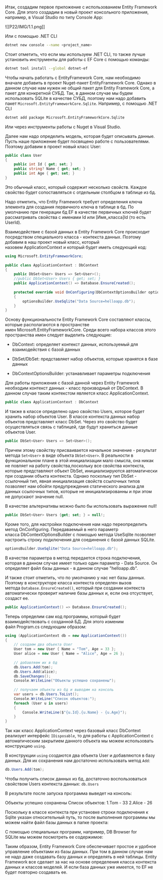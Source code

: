 Итак, создадим первое приложение с использованием Entity Framework Core. Для этого создадим в новый проект консольного приложения, например, в Visual Studio по типу Console App:

![[P22/IMG/1.1.png]]

Или с помощью .NET CLI

```sh
dotnet new console --name <project_name>
```

Стоит отметить, что если мы используем .NET CLI, то также лучше установить инструменты для работы с EF Core с помощью команды:

```sh
dotnet tool install --global dotnet-ef
```

Чтобы начать работать с EntityFramework Core, нам необходимо вначале добавить в проект Nuget-пакет EntityFramework Core. Однако в данном случае нам нужен не общий пакет для Entity Framework Core, а пакет для конкретной СУБД. Так, в данном случае мы будем использовать SQLite в качестве СУБД, поэтому нам надо добавить пакет `Microsoft.EntityFrameworkCore.Sqlite`. Например, с помощью .NET CLI

```sh
dotnet add package Microsoft.EntityFrameworkCore.Sqlite
```

Или через инструменты работы с Nuget в Visual Studio.

Далее нам надо определить модель, которая будет описывать данные. Пусть наше приложение будет посвящено работе с пользователями. Поэтому добавим в проект новый класс User:

```cs
public class User
{
    public int Id { get; set; }
    public string? Name { get; set; }
    public int Age { get; set; }
}
```

Это обычный класс, который содержит несколько свойств. Каждое свойство будет сопоставляться с отдельным столбцом в таблице из бд.

Надо отметить, что Entity Framework требует определения ключа элемента для создания первичного ключа в таблице в бд. По умолчанию при генерации бд EF в качестве первичных ключей будет рассматривать свойства с именами Id или [Имя_класса]Id (то есть UserId).

Взаимодействие с базой данных в Entity Framework Core происходит посредством специального класса - контекста данных. Поэтому добавим в наш проект новый класс, который назовем ApplicationContext и который будет иметь следующий код:

```cs
using Microsoft.EntityFrameworkCore;
 
public class ApplicationContext : DbContext
{
	public DbSet<User> Users => Set<User>();
	//public DbSet<User> Users { get; set; }
    public ApplicationContext() => Database.EnsureCreated();
 
    protected override void OnConfiguring(DbContextOptionsBuilder optionsBuilder)
    {
        optionsBuilder.UseSqlite("Data Source=helloapp.db");
    }
}
```

Основу функциональности Entity Framework Core составляют классы, которые располагаются в пространстве имен Microsoft.EntityFrameworkCore. Среди всего набора классов этого пространства имен следует выделить следующие:

- DbContext: определяет контекст данных, используемый для взаимодействия с базой данных
    
- DbSet/DbSet<TEntity>: представляет набор объектов, которые хранятся в базе данных

- DbContextOptionsBuilder: устанавливает параметры подключения
    

Для работы приложения с базой данной через Entity Framework необходим контекст данных - класс производный от DbContext. В данном случае таким контекстом является класс ApplicationContext.



```cs
public class ApplicationContext : DbContext
```

И также в классе определено одно свойство Users, которое будет хранить набор объектов User. В классе контекста данных набор объектов представляет класс DbSet<T>. Через это свойство будет осуществляться связь с таблицей, где будут храниться данные объектов User.

```cs
public DbSet<User> Users => Set<User>();
```

Причем этому свойству присваивается начальное значение - результат метода `Set<User>` в виде объекта `DbSet<User>`. В реальности в функциональном плане в этой инициализации мало смысла, она никак не повляет на работу свойства,поскольку все свойства контекста, которые представляют объект DbSet, инициализируются автоматически при создании объкта контекста. Однако поскольку тип DbSet - ссылочный тип, явная инициализация свойств ссылочных типов позволяет нам обойти предупреждения статического анализа для данных ссылочных типов, которые не инициализированны и при этом не допускают значение null.

В качестве альтернативы можно было бы использовать выражение null!

```cs
public DbSet<User> Users {get; set; } = null!;
```

Кроме того, для настройки подключения нам надо переопределить метод OnConfiguring. Передаваемый в него параметр класса DbContextOptionsBuilder с помощью метода UseSqlite позволяет настроить строку подключения для соединения с базой данных SQLite.

```cs
optionsBuilder.UseSqlite("Data Source=helloapp.db");
```

В качестве параметра в метод передается строка подключения, которая в данном случае имеет только один параметр - Data Source. Он определяет файл базы данных - в данном случае "helloapp.db".

И также стоит отметить, что по умолчанию у нас нет базы данных. Поэтому в конструкторе класса контекста определен вызов метода `Database.EnsureCreated()`, который при создании контекста автоматически проверит наличие базы данных и, если она отсуствует, создаст ее.

```cs
public ApplicationContext() => Database.EnsureCreated();
```

Теперь определим сам код программы, который будет взаимодействовать с созданной БД. Для этого изменим файл Program.cs следующим образом:


```cs
using (ApplicationContext db = new ApplicationContext())
{
    // создаем два объекта User
    User tom = new User { Name = "Tom", Age = 33 };
    User alice = new User { Name = "Alice", Age = 26 };
 
    // добавляем их в бд
    db.Users.Add(tom);
    db.Users.Add(alice);
    db.SaveChanges();
    Console.WriteLine("Объекты успешно сохранены");
 
    // получаем объекты из бд и выводим на консоль
    var users = db.Users.ToList();
    Console.WriteLine("Список объектов:");
    foreach (User u in users)
    {
        Console.WriteLine($"{u.Id}.{u.Name} - {u.Age}");
    }
}
```

Так как класс ApplicationContext через базовый класс DbContext реализует интерфейс `IDisposable`, то для работы с ApplicationContext с автоматическим закрытием данного объекта мы можем использовать конструкцию `using`.

В конструкции `using` создаются два объекта User и добавляются в базу данных. Для их сохранения нам достаточно использовать метод `Add`:

```cs
db.Users.Add(tom);
```

Чтобы получить список данных из бд, достаточно воспользоваться свойством Users контекста данных: `db.Users`

В результате после запуска программа выведет на консоль:

Объекты успешно сохранены
Список объектов:
1.Tom - 33
2.Alice - 26

Поскольку в классе контекста при установке строки подключения к Sqlite указан относительный путь, то после выполнения программы мы можем найти файл базы данных в папке проекта:


С помощью специальных программ, например, DB Browser for SQLite мы можем посмотреть ее содержимое:



Таким образом, Entity Framework Core обеспечивает простое и удобное управление объектами из базы данных. При том в данном случае нам не надо даже создавать базу данных и определять в ней таблицы. Entity Framework все сделает за нас на основе определения класса контекста данных и классов моделей. И если база данных уже имеется, то EF не будет повторно создавать ее.